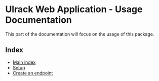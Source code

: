 # Ulrack Web Application - Usage Documentation

This part of the documentation will focus on the usage of this package.

## Index

- [Main index](../index.md)
- [Setup](setup.md)
- [Create an endpoint](create-an-endpoint.md)